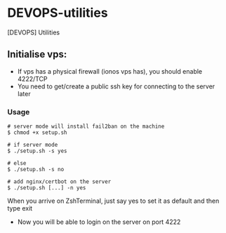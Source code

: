 # DEVOPS-utilities
[DEVOPS] Utilities

## Initialise vps:

- If vps has a physical firewall (ionos vps has), you should enable 4222/TCP
- You need to get/create a public ssh key for connecting to the server later

### Usage

```console
# server mode will install fail2ban on the machine
$ chmod +x setup.sh

# if server mode
$ ./setup.sh -s yes

# else
$ ./setup.sh -s no

# add nginx/certbot on the server
$ ./setup.sh [...] -n yes
```

When you arrive on ZshTerminal, just say yes to set it as default and then type exit

- Now you will be able to login on the server on port 4222
